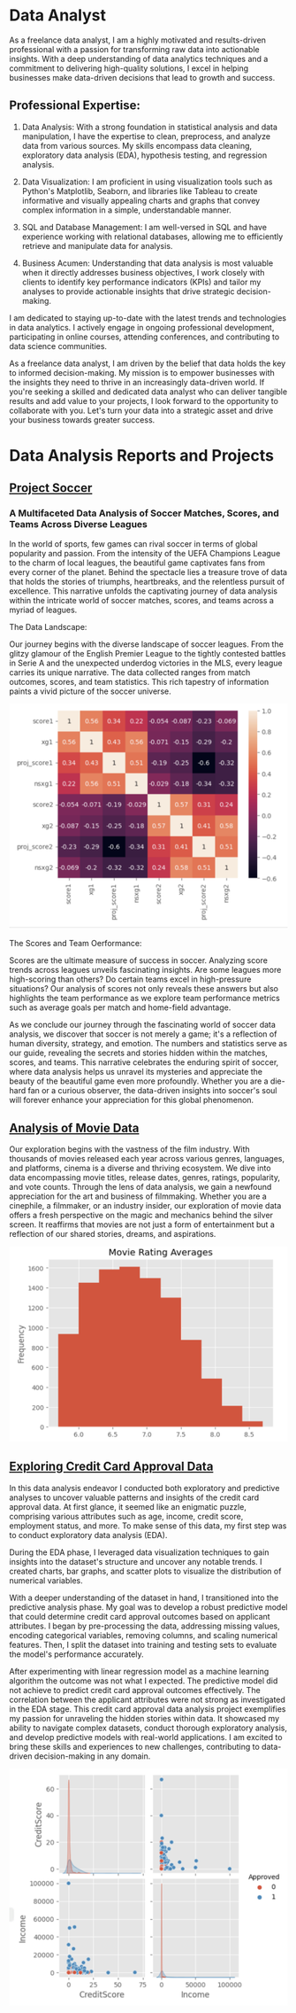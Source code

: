 # Data Analyst
As a freelance data analyst, I am a highly motivated and results-driven professional with a passion for transforming raw data into actionable insights. With a deep understanding of data analytics techniques and a commitment to delivering high-quality solutions, I excel in helping businesses make data-driven decisions that lead to growth and success.

## Professional Expertise:

1. Data Analysis: With a strong foundation in statistical analysis and data manipulation, I have the expertise to clean, preprocess, and analyze data from various sources. My skills encompass data cleaning, exploratory data analysis (EDA), hypothesis testing, and regression analysis.

2. Data Visualization: I am proficient in using visualization tools such as Python's Matplotlib, Seaborn, and libraries like Tableau to create informative and visually appealing charts and graphs that convey complex information in a simple, understandable manner.

3. SQL and Database Management: I am well-versed in SQL and have experience working with relational databases, allowing me to efficiently retrieve and manipulate data for analysis.

4. Business Acumen: Understanding that data analysis is most valuable when it directly addresses business objectives, I work closely with clients to identify key performance indicators (KPIs) and tailor my analyses to provide actionable insights that drive strategic decision-making.

I am dedicated to staying up-to-date with the latest trends and technologies in data analytics. I actively engage in ongoing professional development, participating in online courses, attending conferences, and contributing to data science communities.

As a freelance data analyst, I am driven by the belief that data holds the key to informed decision-making. My mission is to empower businesses with the insights they need to thrive in an increasingly data-driven world. If you're seeking a skilled and dedicated data analyst who can deliver tangible results and add value to your projects, I look forward to the opportunity to collaborate with you. Let's turn your data into a strategic asset and drive your business towards greater success.

# Data Analysis Reports and Projects
## [Project Soccer](https://github.com/afc523/Portfolio/blob/main/Project_Soccer.ipynb)
### A Multifaceted Data Analysis of Soccer Matches, Scores, and Teams Across Diverse Leagues

In the world of sports, few games can rival soccer in terms of global popularity and passion. From the intensity of the UEFA Champions League to the charm of local leagues, the beautiful game captivates fans from every corner of the planet. Behind the spectacle lies a treasure trove of data that holds the stories of triumphs, heartbreaks, and the relentless pursuit of excellence. This narrative unfolds the captivating journey of data analysis within the intricate world of soccer matches, scores, and teams across a myriad of leagues.

The Data Landscape:

Our journey begins with the diverse landscape of soccer leagues. From the glitzy glamour of the English Premier League to the tightly contested battles in Serie A and the unexpected underdog victories in the MLS, every league carries its unique narrative. The data collected ranges from match outcomes, scores, and team statistics. This rich tapestry of information paints a vivid picture of the soccer universe.

![Heat Map of Correlations](/Image.png)

The Scores and Team Oerformance:

Scores are the ultimate measure of success in soccer. Analyzing score trends across leagues unveils fascinating insights. Are some leagues more high-scoring than others? Do certain teams excel in high-pressure situations? Our analysis of scores not only reveals these answers but also highlights the team performance as we explore team performance metrics such as average goals per match and home-field advantage.

As we conclude our journey through the fascinating world of soccer data analysis, we discover that soccer is not merely a game; it's a reflection of human diversity, strategy, and emotion. The numbers and statistics serve as our guide, revealing the secrets and stories hidden within the matches, scores, and teams. This narrative celebrates the enduring spirit of soccer, where data analysis helps us unravel its mysteries and appreciate the beauty of the beautiful game even more profoundly. Whether you are a die-hard fan or a curious observer, the data-driven insights into soccer's soul will forever enhance your appreciation for this global phenomenon.

## [Analysis of Movie Data](https://github.com/afc523/Portfolio/blob/main/Movies.ipynb)

Our exploration begins with the vastness of the film industry. With thousands of movies released each year across various genres, languages, and platforms, cinema is a diverse and thriving ecosystem. We dive into data encompassing movie titles, release dates, genres, ratings, popularity, and vote counts. Through the lens of data analysis, we gain a newfound appreciation for the art and business of filmmaking. Whether you are a cinephile, a filmmaker, or an industry insider, our exploration of movie data offers a fresh perspective on the magic and mechanics behind the silver screen. It reaffirms that movies are not just a form of entertainment but a reflection of our shared stories, dreams, and aspirations.

![Movie Ratings](/movies.png)

## [Exploring Credit Card Approval Data](https://github.com/afc523/Portfolio/blob/main/Credit_Card_Approvals.ipynb)

In this data analysis endeavor I conducted both exploratory and predictive analyses to uncover valuable patterns and insights of the credit card approval data. At first glance, it seemed like an enigmatic puzzle, comprising various attributes such as age, income, credit score, employment status, and more. To make sense of this data, my first step was to conduct exploratory data analysis (EDA).

During the EDA phase, I leveraged data visualization techniques to gain insights into the dataset's structure and uncover any notable trends. I created charts, bar graphs, and scatter plots to visualize the distribution of numerical variables.

With a deeper understanding of the dataset in hand, I transitioned into the predictive analysis phase. My goal was to develop a robust predictive model that could determine credit card approval outcomes based on applicant attributes. I began by pre-processing the data, addressing missing values, encoding categorical variables, removing columns, and scaling numerical features. Then, I split the dataset into training and testing sets to evaluate the model's performance accurately.

After experimenting with linear regression model as a machine learning algorithm the outcome was not what I expected. The predictive model did not achieve to predict credit card approval outcomes effectively. The correlation between the applicant attributes were not strong as investigated in the EDA stage.
This credit card approval data analysis project exemplifies my passion for unraveling the hidden stories within data. It showcased my ability to navigate complex datasets, conduct thorough exploratory analysis, and develop predictive models with real-world applications. I am excited to bring these skills and experiences to new challenges, contributing to data-driven decision-making in any domain.

![Credit Card Approvals](/CreditCard.png)
